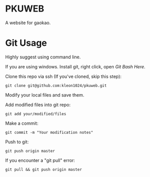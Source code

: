 # PKUWEB

A website for gaokao.

# Git Usage

Highly suggest using command line.

If you are using windows. Install git, right click, open *Git Bash Here*.

Clone this repo via ssh (If you've cloned, skip this step):
```
git clone git@github.com:kleon1024/pkuweb.git
```

Modify your local files and save them.

Add modified files into git repo:
```
git add your/modified/files
```

Make a commit:
```
git commit -m "Your modification notes"
```

Push to git:
```
git push origin master
```

If you encounter a "git pull" error:
```
git pull && git push origin master
```

